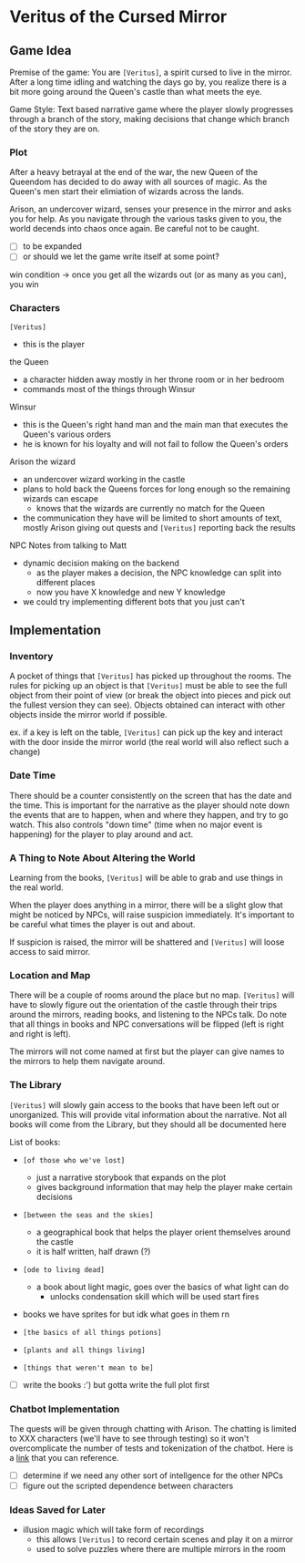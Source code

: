 # Veritus of the Cursed Mirror

## Game Idea

Premise of the game: You are `[Veritus]`, a spirit cursed to live in the mirror. After a long time idling and watching the days go by, you realize there is a bit more going around the Queen's castle than what meets the eye.

Game Style: Text based narrative game where the player slowly progresses through a branch of the story, making decisions that change which branch of the story they are on.

### Plot

After a heavy betrayal at the end of the war, the new Queen of the Queendom has decided to do away with all sources of magic. As the Queen's men start their elimiation of wizards across the lands. 

Arison, an undercover wizard, senses your presence in the mirror and asks you for help. As you navigate through the various tasks given to you, the world decends into chaos once again. Be careful not to be caught.

- [ ] to be expanded
- [ ] or should we let the game write itself at some point?

win condition -> once you get all the wizards out (or as many as you can), you win

### Characters

`[Veritus]`

- this is the player

the Queen

- a character hidden away mostly in her throne room or in her bedroom
- commands most of the things through Winsur 

Winsur

- this is the Queen's right hand man and the main man that executes the Queen's various orders
- he is known for his loyalty and will not fail to follow the Queen's orders

Arison the wizard

- an undercover wizard working in the castle
- plans to hold back the Queens forces for long enough so the remaining wizards can escape
    - knows that the wizards are currently no match for the Queen
- the communication they have will be limited to short amounts of text, mostly Arison giving out quests and `[Veritus]` reporting back the results

NPC Notes from talking to Matt
- dynamic decision making on the backend
    - as the player makes a decision, the NPC knowledge can split into different places
    - now you have X knowledge and new Y knowledge
- we could try implementing different bots that you just can't 

## Implementation

### Inventory

A pocket of things that `[Veritus]` has picked up throughout the rooms. The rules for picking up an object is that `[Veritus]` must be able to see the full object from their point of view (or break the object into pieces and pick out the fullest version they can see). Objects obtained can interact with other objects inside the mirror world if possible.

ex. if a key is left on the table, `[Veritus]` can pick up the key and interact with the door inside the mirror world (the real world will also reflect such a change)

### Date Time

There should be a counter consistently on the screen that has the date and the time. This is important for the narrative as the player should note down the events that are to happen, when and where they happen, and try to go watch. This also controls "down time" (time when no major event is happening) for the player to play around and act.

### A Thing to Note About Altering the World

Learning from the books, `[Veritus]` will be able to grab and use things in the real world. 

When the player does anything in a mirror, there will be a slight glow that might be noticed by NPCs, will raise suspicion immediately. It's important to be careful what times the player is out and about. 

If suspicion is raised, the mirror will be shattered and `[Veritus]` will loose access to said mirror.

### Location and Map

There will be a couple of rooms around the place but no map. `[Veritus]` will have to slowly figure out the orientation of the castle through their trips around the mirrors, reading books, and listening to the NPCs talk. Do note that all things in books and NPC conversations will be flipped (left is right and right is left).

The mirrors will not come named at first but the player can give names to the mirrors to help them navigate around.

### The Library

`[Veritus]` will slowly gain access to the books that have been left out or unorganized. This will provide vital information about the narrative. Not all books will come from the Library, but they should all be documented here

List of books:
- `[of those who we've lost]`
    - just a narrative storybook that expands on the plot
    - gives background information that may help the player make certain decisions
- `[between the seas and the skies]`
    - a geographical book that helps the player orient themselves around the castle
    - it is half written, half drawn (?)
- `[ode to living dead]`
    - a book about light magic, goes over the basics of what light can do
        - unlocks condensation skill which will be used start fires

- books we have sprites for but idk what goes in them rn
- `[the basics of all things potions]`
- `[plants and all things living]`
- `[things that weren't mean to be]`

- [ ] write the books :') but gotta write the full plot first

### Chatbot Implementation

The quests will be given through chatting with Arison. The chatting is limited to XXX characters (we'll have to see through testing) so it won't overcomplicate the number of tests and tokenization of the chatbot. Here is a [link](https://youtu.be/azP_d7SiRDg) that you can reference.

- [ ] determine if we need any other sort of intellgence for the other NPCs
- [ ] figure out the scripted dependence between characters

### Ideas Saved for Later

- illusion magic which will take form of recordings
    - this allows `[Veritus]` to record certain scenes and play it on a mirror
    - used to solve puzzles where there are multiple mirrors in the room
